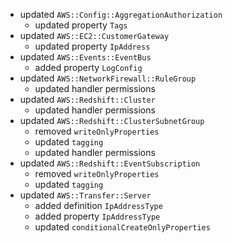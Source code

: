 - updated `AWS::Config::AggregationAuthorization`
  - updated property `Tags`
- updated `AWS::EC2::CustomerGateway`
  - updated property `IpAddress`
- updated `AWS::Events::EventBus`
  - added property `LogConfig`
- updated `AWS::NetworkFirewall::RuleGroup`
  - updated handler permissions
- updated `AWS::Redshift::Cluster`
  - updated handler permissions
- updated `AWS::Redshift::ClusterSubnetGroup`
  - removed `writeOnlyProperties`
  - updated `tagging`
  - updated handler permissions
- updated `AWS::Redshift::EventSubscription`
  - removed `writeOnlyProperties`
  - updated `tagging`
- updated `AWS::Transfer::Server`
  - added definition `IpAddressType`
  - added property `IpAddressType`
  - updated `conditionalCreateOnlyProperties`
